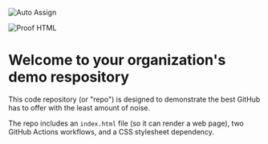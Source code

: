 ![Auto Assign](https://github.com/mitramotor/demo-repository/actions/workflows/auto-assign.yml/badge.svg)

![Proof HTML](https://github.com/mitramotor/demo-repository/actions/workflows/proof-html.yml/badge.svg)

# Welcome to your organization's demo respository
This code repository (or "repo") is designed to demonstrate the best GitHub has to offer with the least amount of noise.

The repo includes an `index.html` file (so it can render a web page), two GitHub Actions workflows, and a CSS stylesheet dependency.
